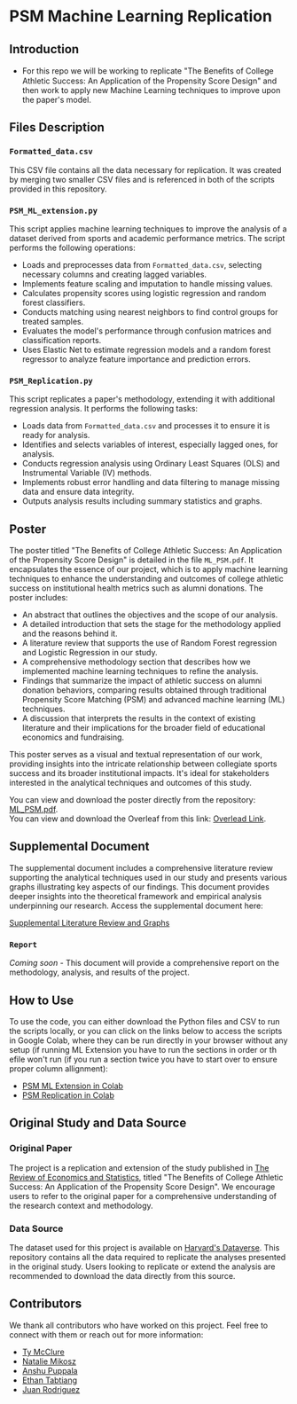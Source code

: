 # PSM Machine Learning Replication

## Introduction
* For this repo we will be working to replicate "The Beneﬁts of College Athletic Success: An Application of the Propensity Score Design" and then work to apply new Machine Learning techniques to improve upon the paper's model.

## Files Description

### `Formatted_data.csv`
This CSV file contains all the data necessary for replication. It was created by merging two smaller CSV files and is referenced in both of the scripts provided in this repository.

### `PSM_ML_extension.py`
This script applies machine learning techniques to improve the analysis of a dataset derived from sports and academic performance metrics. The script performs the following operations:
- Loads and preprocesses data from `Formatted_data.csv`, selecting necessary columns and creating lagged variables.
- Implements feature scaling and imputation to handle missing values.
- Calculates propensity scores using logistic regression and random forest classifiers.
- Conducts matching using nearest neighbors to find control groups for treated samples.
- Evaluates the model's performance through confusion matrices and classification reports.
- Uses Elastic Net to estimate regression models and a random forest regressor to analyze feature importance and prediction errors.

### `PSM_Replication.py`
This script replicates a paper's methodology, extending it with additional regression analysis. It performs the following tasks:
- Loads data from `Formatted_data.csv` and processes it to ensure it is ready for analysis.
- Identifies and selects variables of interest, especially lagged ones, for analysis.
- Conducts regression analysis using Ordinary Least Squares (OLS) and Instrumental Variable (IV) methods.
- Implements robust error handling and data filtering to manage missing data and ensure data integrity.
- Outputs analysis results including summary statistics and graphs.

## Poster

The poster titled "The Benefits of College Athletic Success: An Application of the Propensity Score Design" is detailed in the file `ML_PSM.pdf`. It encapsulates the essence of our project, which is to apply machine learning techniques to enhance the understanding and outcomes of college athletic success on institutional health metrics such as alumni donations. The poster includes:

- An abstract that outlines the objectives and the scope of our analysis.
- A detailed introduction that sets the stage for the methodology applied and the reasons behind it.
- A literature review that supports the use of Random Forest regression and Logistic Regression in our study.
- A comprehensive methodology section that describes how we implemented machine learning techniques to refine the analysis.
- Findings that summarize the impact of athletic success on alumni donation behaviors, comparing results obtained through traditional Propensity Score Matching (PSM) and advanced machine learning (ML) techniques.
- A discussion that interprets the results in the context of existing literature and their implications for the broader field of educational economics and fundraising.

This poster serves as a visual and textual representation of our work, providing insights into the intricate relationship between collegiate sports success and its broader institutional impacts. It's ideal for stakeholders interested in the analytical techniques and outcomes of this study.

You can view and download the poster directly from the repository: [ML_PSM.pdf](./ML_PSM.pdf).    
You can view and download the Overleaf from this link: [Overlead Link](https://www.overleaf.com/project/6627ce5f5923f9a7550467d9).

## Supplemental Document
The supplemental document includes a comprehensive literature review supporting the analytical techniques used in our study and presents various graphs illustrating key aspects of our findings. This document provides deeper insights into the theoretical framework and empirical analysis underpinning our research. Access the supplemental document here:

[Supplemental Literature Review and Graphs](https://docs.google.com/document/d/1t6xMcOxghhCqV8nGC4FjSOGPpSo3UFj6wVu9TVDwQFo/edit?usp=sharing)


### `Report`
*Coming soon* - This document will provide a comprehensive report on the methodology, analysis, and results of the project.

## How to Use
To use the code, you can either download the Python files and CSV to run the scripts locally, or you can click on the links below to access the scripts in Google Colab, where they can be run directly in your browser without any setup (if running ML Extension you have to run the sections in order or th efile won't run (if you run a section twice you have to start over to ensure proper column allignment):

- [PSM ML Extension in Colab](https://colab.research.google.com/drive/1D9Wbt3Y0g8Q_cBkghSxpT-2ObatIjY4r#scrollTo=LMo4D9LT-bwZ)
- [PSM Replication in Colab](https://colab.research.google.com/drive/1u4YxK_ndsvyyUrCngM23oq6DXMdRFQhu#scrollTo=P4ikY0mY8PEY)

## Original Study and Data Source

### Original Paper
The project is a replication and extension of the study published in [The Review of Economics and Statistics](https://direct.mit.edu/rest/article-abstract/99/1/119/58365/The-Benefits-of-College-Athletic-Success-An?redirectedFrom=fulltext), titled "The Benefits of College Athletic Success: An Application of the Propensity Score Design". We encourage users to refer to the original paper for a comprehensive understanding of the research context and methodology.

### Data Source
The dataset used for this project is available on [Harvard's Dataverse](https://dataverse.harvard.edu/dataset.xhtml?persistentId=doi:10.7910/DVN/ASXOBS). This repository contains all the data required to replicate the analyses presented in the original study. Users looking to replicate or extend the analysis are recommended to download the data directly from this source.

## Contributors

We thank all contributors who have worked on this project. Feel free to connect with them or reach out for more information:

- [Ty McClure](https://www.linkedin.com/in/ty-mcclure-b65391236)
- [Natalie Mikosz](https://www.linkedin.com/in/natalie-mikosz-880b79250/)
- [Anshu Puppala](https://www.linkedin.com/in/anshuman-puppala-73274226a/)
- [Ethan Tabtiang](https://www.linkedin.com/in/ethan-tabtiang-b8a017127/)
- [Juan Rodriguez](https://www.linkedin.com/in/juan-rodriguez-3a1228294/)



